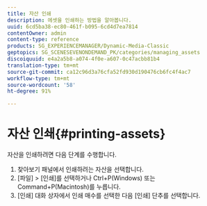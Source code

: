 ```yaml
---
title: 자산 인쇄
description: 에셋을 인쇄하는 방법을 알아봅니다.
uuid: 6cd5ba38-ec80-461f-b095-6cd4d7ea7814
contentOwner: admin
content-type: reference
products: SG_EXPERIENCEMANAGER/Dynamic-Media-Classic
geptopics: SG_SCENESEVENONDEMAND_PK/categories/managing_assets
discoiquuid: e4a2a5b8-a074-4f0e-a607-0c47acbb81b4
translation-type: tm+mt
source-git-commit: ca12c96d3a76cfa52fd930d190476cb6fc4f4ac7
workflow-type: tm+mt
source-wordcount: '58'
ht-degree: 91%

---
```



# 자산 인쇄{#printing-assets}

자산을 인쇄하려면 다음 단계를 수행합니다.

1. 찾아보기 패널에서 인쇄하려는 자산을 선택합니다.
1. [파일] > [인쇄]를 선택하거나 Ctrl+P(Windows) 또는 Command+P(Macintosh)를 누릅니다.
1. [인쇄] 대화 상자에서 인쇄 매수를 선택한 다음 [인쇄] 단추를 선택합니다.

